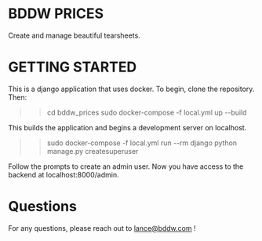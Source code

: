 # BDDW PRICES

Create and manage beautiful tearsheets.

# GETTING STARTED

This is a django application that uses docker. To begin, clone the repository. Then:

>> cd bddw_prices
>> sudo docker-compose -f local.yml up --build

This builds the application and begins a development server on localhost.

>> sudo docker-compose -f local.yml run --rm django python manage.py createsuperuser

Follow the prompts to create an admin user. Now you have access to the backend at localhost:8000/admin.

# Questions

For any questions, please reach out to lance@bddw.com !
